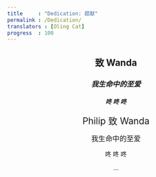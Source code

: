 ```yaml
---
title     : "Dedication: 题献"
permalink : /Dedication/
translators : [Oling Cat]
progress  : 100
---
```


<!--
<p style="text-align:center;">
  <span style="font-size:1.5em">de Philip, para Wanda</span>
</p>

<p style="text-align:center;">
  <span style="font-size:1.17em">amor da minha vida</span>
</p>

<p style="text-align:center;">
  <span style="font-size:1em">knock knock knock</span>
</p>

<p style="text-align:center;">
  <span style="font-size:1em">...</span>
</p>
-->

<center>
<h2>致 Wanda</h2>
<h3><em>我生命中的至爱</em></h3>
<h4><em>咚 咚 咚</em></h4>
</center>

<p style="text-align:center;">
  <span style="font-size:1.5em">Philip 致 Wanda</span>
</p>

<p style="text-align:center;">
  <span style="font-size:1.17em">我生命中的至爱</span>
</p>

<p style="text-align:center;">
  <span style="font-size:1em">咚 咚 咚</span>
</p>

<p style="text-align:center;">
  <span style="font-size:1em">...</span>
</p>
